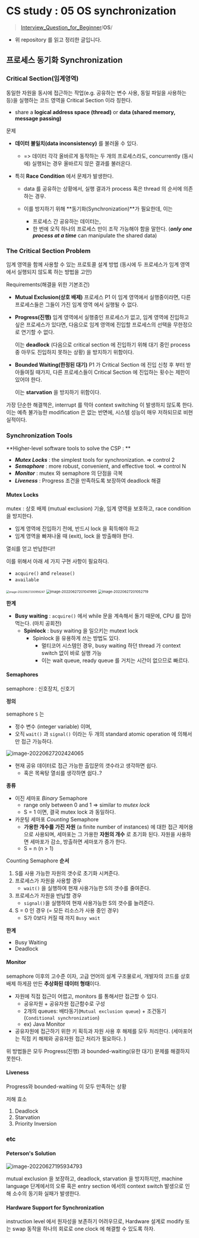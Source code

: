 # CS study : 05 OS synchronization

> [Interview_Question_for_Beginner](https://github.com/JaeYeopHan/Interview_Question_for_Beginner)/**OS**/

- 위 repository 를 읽고 정리한 글입니다.



## 프로세스 동기화 Synchronization 

### Critical Section(임계영역)

동일한 자원을 동시에 접근하는 작업(e.g. 공유하는 변수 사용, 동일 파일을 사용하는 등)을 실행하는 코드 영역을 Critical Section 이라 칭한다.

-  share a **logical address space (thread)** or **data (shared memory, message passing)**



문제 

- **데이터 불일치(data inconsistency)** 를 불러올 수 있다.
  -  => 데이터 각각 올바르게 동작하는 두 개의 프로세스라도, concurrently (동시에) 실행되는 경우 올바르지 않은 결과를 불러온다. 

- 특히 **Race Condition** 에서 문제가 발생한다.  

  - data 를 공유하는 상황에서, 실행 결과가 process 혹은 thread 의 순서에 의존하는 경우.

  - 이를 방지하기 위해 **동기화(Synchronization)**가 필요한데, 이는 

    - 프로세스 간 공유하는 데이터는,
    - 한 번에 오직 하나의 프로세스 만이 조작 가능해야 함을 말한다. (***only one process at a time*** can manipulate the shared data)

    

### The Critical Section Problem 

임계 영역을 함께 사용할 수 있는 프로토콜 설계 방법 (동시에 두 프로세스가 임계 영역에서 실행되지 않도록 하는 방법을 고안)

Requirements(해결을 위한 기본조건)

- **Mutual Exclusion(상호 배제)**
  프로세스 P1 이 임계 영역에서 실행중이라면, 다른 프로세스들은 그들이 가진 임계 영역 에서 실행될 수 없다.

- **Progress(진행)**
  임계 영역에서 실행중인 프로세스가 없고, 임계 영역에 진입하고 싶은 프로세스가 있다면, 다음으로 임계 영역에 진입할 프로세스의 선택을 무한정으로 연기할 수 없다.  

  이는 **deadlock** (다음으로 critical section 에 진입하기 위해 대기 중인 process 중 아무도 진입하지 못하는 상황) 을 방지하기 위함이다. 

- **Bounded Waiting(한정된 대기)**
  P1 가 Critical Section 에 진입 신청 후 부터 받아들여질 때가지, 다른 프로세스들이 Critical Section 에 진입하는 횟수는 제한이 있어야 한다.

  이는 **starvation** 을 방지하기 위함이다. 

가장 단순한 해결책은, interrupt 를 막아 context switching 이 발생하지 않도록 한다. 이는 예측 불가능한 modification 은 없는 반면에, 시스템 성능이 매우 저하되므로 비현실적이다. 



### Synchronization Tools

**Higher-level software tools to solve the CSP : **

- ***Mutex Locks*** : the simplest tools for synchronization. => control 2
- ***Semaphore*** : more robust, convenient, and effective tool. => control N
- ***Monitor*** : mutex 와 semaphore 의 단점을 극복
- ***Liveness*** : Progress 조건을 만족하도록 보장하여 deadlock 해결 



#### Mutex Locks

mutex : 상호 배제 (mutual exclusion) 기술, 임계 영역을 보호하고, race condition 을 방지한다. 

- 임계 영역에 진입하기 전에, 반드시 lock 을 획득해야 하고
- 임계 영역을 빠져나올 때 (exit), lock 을 방출해야 한다.

열쇠를 얻고 반납한다!!

이를 위해서 아래 세 가지 구현 사항이 필요하다. 

- `acquire()` and `release()`
- `available`

<img src="2022-06-27-CS_study05_OS02.assets/image-20220627200956247.png" alt="image-20220627200956247" style="zoom:50%;" />   <img src="2022-06-27-CS_study05_OS02.assets/image-20220627201041995.png" alt="image-20220627201041995" style="zoom:67%;" /> <img src="2022-06-27-CS_study05_OS02.assets/image-20220627201052719.png" alt="image-20220627201052719" style="zoom:67%;" />

**한계**

- **Busy waiting** : `acquire()` 에서 while 문을 계속해서 돌기 때문에, CPU 를 잡아먹는다. (마치 공회전)
  - **Spinlock** : busy waiting 을 일으키는 mutext lock 
    - Spinlock 을 유용하게 쓰는 방법도 있다. 
      - 멀티코어 시스템인 경우, busy waiting 하던 thread 가 context switch 없이 바로 실행 가능 
      - 이는 wait queue, ready queue 를 거치는 시간이 없으므로 빠르다. 



#### Semaphores

semaphore : 신호장치, 신호기 

**정의**

semaphore `S` 는

- 정수 변수 (integer variable) 이며,
- 오직 `wait()` 과 `signal()` 이라는 두 개의 standard atomic operation 에 의해서만 접근 가능하다.   

![image-20220627202424065](2022-06-27-CS_study05_OS02.assets/image-20220627202424065.png)

- 현재 공유 데이터로 접근 가능한 출입문의 갯수라고 생각하면 쉽다.
  - 혹은 목욕탕 열쇠를 생각하면 쉽다..?

**종류**

- 이진 세마포 *Binary* Semaphore
  - range only between 0 and 1 => similar to *mutex lock*
  - S = 1 이면, 결국 mutex lock 과 동일하다. 
- 카운팅 세마포 *Counting* Semaphore
  - **가용한 개수를 가진 자원** (a finite number of instances) 에 대한 접근 제어용으로 사용되며, 세마포는 그 가용한 **자원의 개수** 로 초기화 된다. 자원을 사용하면 세마포가 감소, 방출하면 세마포가 증가 한다.
  - S = n (n > 1)

Counting Semaphore **순서** 

1. S를 사용 가능한 자원의 갯수로 초기화 시켜준다.
2. 프로세스가 자원을 사용할 경우
   - `wait()` 을 실행하여 현재 사용가능한 S의 갯수를 줄여준다.
3. 프로세스가 자원을 반납할 경우
   - `signal()`을 실행하여 현재 사용가능한 S의 갯수를 늘려준다.
4. S = 0 인 경우 (= 모든 리소스가 사용 중인 경우)
   - S가 0보다 커질 때 까지 `Busy wait`

**한계**

- Busy Waiting 
- Deadlock



#### Monitor 

semaphore 이후의 고수준  이자, 고급 언어의 설계 구조물로서, 개발자의 코드를 상호배제 하게끔 만든 **추상화된 데이터 형태**이다.

- 자원에 직접 접근이 어렵고, monitors 를 통해서만 접근할 수 있다. 
  - 공유자원 + 공유자원 접근함수로 구성
  - 2개의 queues: 배타동기(`Mutual exclusion queue`) + 조건동기(`Conditional synchronization`)
  - ex) Java Monitor
- 공유자원에 접근하기 위한 키 획득과 자원 사용 후 해제를 모두 처리한다. (세마포어는 직접 키 해제와 공유자원 접근 처리가 필요하다. )



위 방법들은 모두 Progress(진행) 과 bounded-waiting(유한 대기) 문제를 해결하지 못한다. 

#### Liveness

Progress와 bounded-waitiing 이 모두 만족하는 상황

저해 효소 

1. Deadlock
2. Starvation
3. Priority Inversion 



### etc

#### Peterson's Solution

![image-20220627195934793](2022-06-27-CS_study05_OS02.assets/image-20220627195934793.png)

mutual exclusion 을 보장하고, deadlock, starvation 을 방지하지만, machine language 단계에서의 오류 혹은 entry section 에서의 context switch 발생으로 인해 소수의 동기화 실패가 발생한다.  



#### Hardware Support for Synchronization 

instruction level 에서 원자성을 보존하기 어려우므로, Hardware 설계로 modify 또는 swap 동작을 하나의 회로로 one clock 에 해결할 수 있도록 하자.







